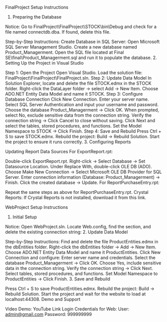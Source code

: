 FinalProject Setup Instructions

1. Preparing the Database

Notice:
Go to FinalProject\FinalProject\STOCK\bin\Debug and check for a file named connectdb.dba. If found, delete this file.

Step-by-Step Instructions:
Create Database in SQL Server:
Open Microsoft SQL Server Management Studio.
Create a new database named Product_Managerment.
Open the SQL file located at Final SE\final\Product_Managerment.sql and run it to populate the database.
2. Setting Up the Project in Visual Studio

Step 1: Open the Project
Open Visual Studio.
Load the solution file: FinalProject\FinalProject\FinalProject.sln.
Step 2: Update Data Model
In Solution Explorer, locate and delete the file STOCK.edmx in the STOCK folder.
Right-click the DataLayer folder → select Add → New Item.
Choose ADO.NET Entity Data Model and name it STOCK.
Step 3: Configure Database Connection
Click New Connection.
Enter your server name.
Select SQL Server Authentication and input your username and password.
Choose the database Product_Managerment → Click OK.
When prompted, select No, exclude sensitive data from the connection string.
Verify the connection string → Click Cancel to close without saving.
Click Next and select the tables, stored procedures, and functions.
Set the Model Namespace to STOCK → Click Finish.
Step 4: Save and Rebuild
Press Ctrl + S to save STOCK.edmx.
Rebuild the project: Build → Rebuild Solution.
Start the project to ensure it runs correctly.
3. Configuring Reports

Updating Report Data Sources
For ExportReport.rpt:

Double-click ExportReport.rpt.
Right-click → Select Database → Set Datasource Location.
Under Replace With, double-click OLE DB (ADO).
Choose Make New Connection → Select Microsoft OLE DB Provider for SQL Server.
Enter connection information (Database: Product_Managerment) → Finish.
Click the created database → Update.
For ReportPurchaseEntry.rpt:

Repeat the same steps as above for ReportPurchaseEntry.rpt.
Crystal Reports:
If Crystal Reports is not installed, download it from this link.

WebProject Setup Instructions

1. Initial Setup

Notice:
Open WebProject.sln.
Locate Web.config, find the <connectionStrings> section, and delete the existing connection string:
<add name="Product_ManagermentEntities" connectionString="..." />
2. Update Data Model

Step-by-Step Instructions:
Find and delete the file ProductEntities.edmx in the dbEntities folder.
Right-click the dbEntities folder → Add → New Item.
Choose ADO.NET Entity Data Model and name it ProductEntities.
Click New Connection and configure:
Enter server name and credentials.
Select the database Product_Managerment → Click OK.
Choose Yes, include sensitive data in the connection string.
Verify the connection string → Click Next.
Select tables, stored procedures, and functions.
Set Model Namespace to ProductEntities → Click Finish.
3. Save and Rebuild

Press Ctrl + S to save ProductEntities.edmx.
Rebuild the project: Build → Rebuild Solution.
Start the project and wait for the website to load at localhost:44308.
Demo and Support

Video Demo: YouTube Link
Login Credentials for Web:
User: admin@gmail.com
Password: 999999999
